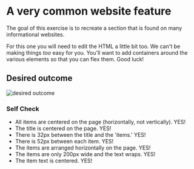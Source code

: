 # A very common website feature

The goal of this exercise is to recreate a section that is found on many informational websites.

For this one you will need to edit the HTML a little bit too. We can't be making things _too_ easy for you. You'll want to add containers around the various elements so that you can flex them. Good luck!

## Desired outcome

![desired outcome](./desired-outcome.png)

### Self Check

- All items are centered on the page (horizontally, not vertically).  YES!
- The title is centered on the page.                                  YES!
- There is 32px between the title and the 'items.'                    YES!
- There is 52px between each item.                                    YES!
- The items are arranged horizontally on the page.                    YES!
- The items are only 200px wide and the text wraps.                   YES!
- The item text is centered.                                          YES!
